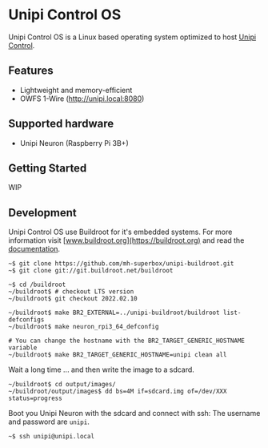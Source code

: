 # Unipi Control OS

Unipi Control OS is a Linux based operating system optimized to host [Unipi Control](https://github.com/mh-superbox/unipi-control).

## Features

- Lightweight and memory-efficient
- OWFS 1-Wire (http://unipi.local:8080)

## Supported hardware

- Unipi Neuron (Raspberry Pi 3B+)

## Getting Started

WIP

## Development

Unipi Control OS use Buildroot for it's embedded systems. For more information visit [www.buildroot.org](https://buildroot.org) and read the [documentation](https://buildroot.org/downloads/manual/manual.html).

```shell
~$ git clone https://github.com/mh-superbox/unipi-buildroot.git
~$ git clone git://git.buildroot.net/buildroot

~$ cd /buildroot
~/buildroot$ # checkout LTS version
~/buildroot$ git checkout 2022.02.10

~/buildroot$ make BR2_EXTERNAL=../unipi-buildroot/buildroot list-defconfigs
~/buildroot$ make neuron_rpi3_64_defconfig

# You can change the hostname with the BR2_TARGET_GENERIC_HOSTNAME variable
~/buildroot$ make BR2_TARGET_GENERIC_HOSTNAME=unipi clean all
```

Wait a long time ... and then write the image to a sdcard.

```shell
~/buildroot$ cd output/images/
~/buildroot/output/images$ dd bs=4M if=sdcard.img of=/dev/XXX status=progress
```
Boot you Unipi Neuron with the sdcard and connect with ssh:
The username and password are `unipi`.

```shell
~$ ssh unipi@unipi.local
```
